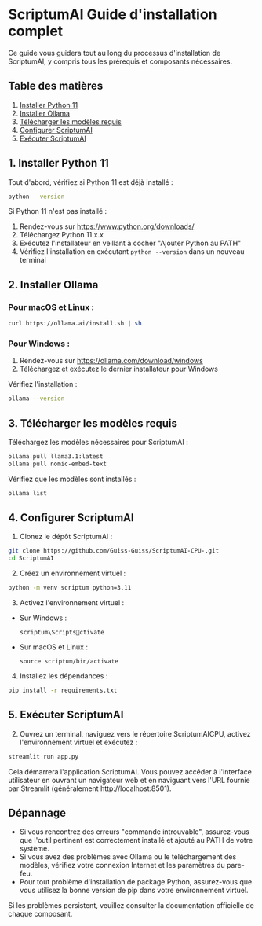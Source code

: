 
# ScriptumAI Guide d'installation complet

Ce guide vous guidera tout au long du processus d'installation de ScriptumAI, y compris tous les prérequis et composants nécessaires.

## Table des matières
1. [Installer Python 11](#1-installer-python-11)
2. [Installer Ollama](#2-installer-ollama)
4. [Télécharger les modèles requis](#4-télécharger-les-modèles-requis)
5. [Configurer ScriptumAI](#5-configurer-scriptum-ai)
6. [Exécuter ScriptumAI](#6-exécuter-scriptum-ai)

## 1. Installer Python 11

Tout d'abord, vérifiez si Python 11 est déjà installé :

```bash
python --version
```

Si Python 11 n'est pas installé :

1. Rendez-vous sur https://www.python.org/downloads/
2. Téléchargez Python 11.x.x
3. Exécutez l'installateur en veillant à cocher "Ajouter Python au PATH"
4. Vérifiez l'installation en exécutant `python --version` dans un nouveau terminal

## 2. Installer Ollama

### Pour macOS et Linux :

```bash
curl https://ollama.ai/install.sh | sh
```

### Pour Windows :

1. Rendez-vous sur https://ollama.com/download/windows
2. Téléchargez et exécutez le dernier installateur pour Windows

Vérifiez l'installation :

```bash
ollama --version
```

## 3. Télécharger les modèles requis

Téléchargez les modèles nécessaires pour ScriptumAI :

```bash
ollama pull llama3.1:latest
ollama pull nomic-embed-text
```

Vérifiez que les modèles sont installés :

```bash
ollama list
```

## 4. Configurer ScriptumAI

1. Clonez le dépôt ScriptumAI :

```bash
git clone https://github.com/Guiss-Guiss/ScriptumAI-CPU-.git
cd ScriptumAI
```

2. Créez un environnement virtuel :

```bash
python -m venv scriptum python=3.11
```

3. Activez l'environnement virtuel :

- Sur Windows :
  ```
  scriptum\Scriptsctivate
  ```
- Sur macOS et Linux :
  ```
  source scriptum/bin/activate
  ```

4. Installez les dépendances :

```bash
pip install -r requirements.txt
```

## 5. Exécuter ScriptumAI

2. Ouvrez un terminal, naviguez vers le répertoire ScriptumAICPU, activez l'environnement virtuel et exécutez :

```bash
streamlit run app.py
```

Cela démarrera l'application ScriptumAI. Vous pouvez accéder à l'interface utilisateur en ouvrant un navigateur web et en naviguant vers l'URL fournie par Streamlit (généralement http://localhost:8501).

## Dépannage

- Si vous rencontrez des erreurs "commande introuvable", assurez-vous que l'outil pertinent est correctement installé et ajouté au PATH de votre système.
- Si vous avez des problèmes avec Ollama ou le téléchargement des modèles, vérifiez votre connexion Internet et les paramètres du pare-feu.
- Pour tout problème d'installation de package Python, assurez-vous que vous utilisez la bonne version de pip dans votre environnement virtuel.

Si les problèmes persistent, veuillez consulter la documentation officielle de chaque composant.
